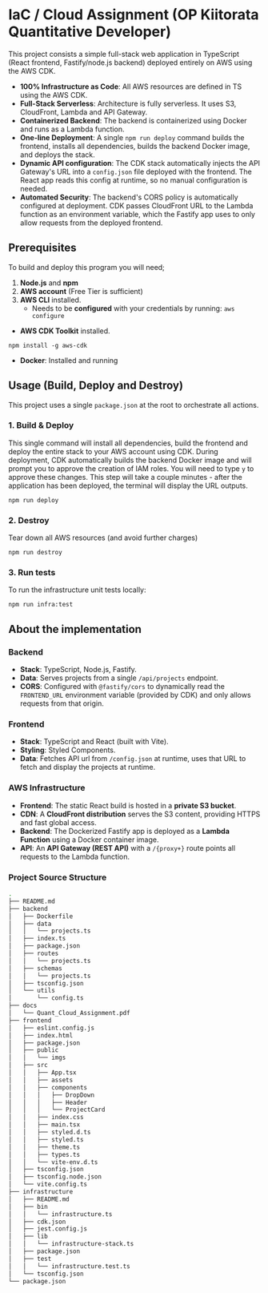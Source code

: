 # IaC / Cloud Assignment (OP Kiitorata Quantitative Developer)
This project consists a simple full-stack web application in TypeScript (React frontend, Fastify/node.js backend) deployed entirely on AWS using the AWS CDK.

- **100% Infrastructure as Code**: All AWS resources are defined in TS using the AWS CDK.
- **Full-Stack Serverless**: Architecture is fully serverless. It uses S3, CloudFront, Lambda and API Gateway.
- **Containerized Backend**: The backend is containerized using Docker and runs as a Lambda function.
- **One-line Deployment**: A single `npm run deploy` command builds the frontend, installs all dependencies, builds the backend Docker image, and deploys the stack.
- **Dynamic API configuration**: The CDK stack automatically injects the API Gateway's URL into a `config.json` file deployed with the frontend. The React app reads this config at runtime, so no manual configuration is needed.
- **Automated Security**: The backend's CORS policy is automatically configured at deployment. CDK passes CloudFront URL to the Lambda function as an environment variable, which the Fastify app uses to only allow requests from the deployed frontend.

## Prerequisites
To build and deploy this program you will need;
1. **Node.js** and **npm**
2. **AWS account** (Free Tier is sufficient)
3. **AWS CLI** installed.
	- Needs to be **configured** with your credentials by running: `aws configure`
- **AWS CDK Toolkit** installed.
```
npm install -g aws-cdk
```
- **Docker**: Installed and running

## Usage (Build, Deploy and Destroy)
This project uses a single `package.json` at the root to orchestrate all actions.

### 1. Build & Deploy
This single command will install all dependencies, build the frontend and deploy the entire stack to your AWS account using CDK. During deployment, CDK automatically builds the backend Docker image and will prompt you to approve the creation of IAM roles. You will need to type `y` to approve these changes. This step will take a couple minutes - after the application has been deployed, the terminal will display the URL outputs.
```
npm run deploy
```

### 2. Destroy
Tear down all AWS resources (and avoid further charges)
```
npm run destroy
```

### 3. Run tests
To run the infrastructure unit tests locally:
```
npm run infra:test
```

## About the implementation

### Backend
- **Stack**: TypeScript, Node.js, Fastify.
- **Data**: Serves projects from a single `/api/projects` endpoint.
- **CORS**: Configured with `@fastify/cors` to dynamically read the `FRONTEND_URL` environment variable (provided by CDK) and only allows requests from that origin.
### Frontend
- **Stack**: TypeScript and React (built with Vite).
- **Styling**: Styled Components.
- **Data**: Fetches API url from `/config.json` at runtime, uses that URL to fetch and display the projects at runtime.
### AWS Infrastructure
- **Frontend**: The static React build is hosted in a **private S3 bucket**.
- **CDN**: A **CloudFront distribution** serves the S3 content, providing HTTPS and fast global access.
- **Backend**: The Dockerized Fastify app is deployed as a **Lambda Function** using a Docker container image.
- **API**: An **API Gateway (REST API)** with a `/{proxy+}` route points all requests to the Lambda function.


### Project Source Structure
```sh
.
├── README.md
├── backend
│   ├── Dockerfile
│   ├── data
│   │   └── projects.ts
│   ├── index.ts
│   ├── package.json
│   ├── routes
│   │   └── projects.ts
│   ├── schemas
│   │   └── projects.ts
│   ├── tsconfig.json
│   └── utils
│       └── config.ts
├── docs
│   └── Quant_Cloud_Assignment.pdf
├── frontend
│   ├── eslint.config.js
│   ├── index.html
│   ├── package.json
│   ├── public
│   │   └── imgs
│   ├── src
│   │   ├── App.tsx
│   │   ├── assets
│   │   ├── components
│   │   │   ├── DropDown
│   │   │   ├── Header
│   │   │   └── ProjectCard
│   │   ├── index.css
│   │   ├── main.tsx
│   │   ├── styled.d.ts
│   │   ├── styled.ts
│   │   ├── theme.ts
│   │   ├── types.ts
│   │   └── vite-env.d.ts
│   ├── tsconfig.json
│   ├── tsconfig.node.json
│   └── vite.config.ts
├── infrastructure
│   ├── README.md
│   ├── bin
│   │   └── infrastructure.ts
│   ├── cdk.json
│   ├── jest.config.js
│   ├── lib
│   │   └── infrastructure-stack.ts
│   ├── package.json
│   ├── test
│   │   └── infrastructure.test.ts
│   └── tsconfig.json
└── package.json
```
